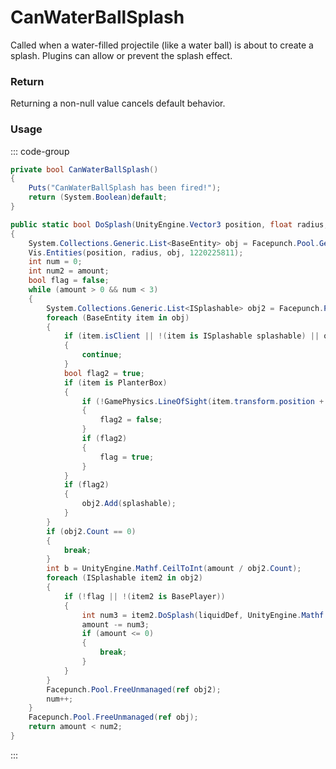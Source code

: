 <Badge type="danger" text="Carbon Compatible"/><Badge type="warning" text="Oxide Compatible"/>
# CanWaterBallSplash
Called when a water-filled projectile (like a water ball) is about to create a splash. Plugins can allow or prevent the splash effect.
### Return
Returning a non-null value cancels default behavior.

### Usage
::: code-group
```csharp [Example]
private bool CanWaterBallSplash()
{
	Puts("CanWaterBallSplash has been fired!");
	return (System.Boolean)default;
}
```
```csharp [Source — Assembly-CSharp @ WaterBall]
public static bool DoSplash(UnityEngine.Vector3 position, float radius, ItemDefinition liquidDef, int amount)
{
	System.Collections.Generic.List<BaseEntity> obj = Facepunch.Pool.Get<System.Collections.Generic.List<BaseEntity>>();
	Vis.Entities(position, radius, obj, 1220225811);
	int num = 0;
	int num2 = amount;
	bool flag = false;
	while (amount > 0 && num < 3)
	{
		System.Collections.Generic.List<ISplashable> obj2 = Facepunch.Pool.Get<System.Collections.Generic.List<ISplashable>>();
		foreach (BaseEntity item in obj)
		{
			if (item.isClient || !(item is ISplashable splashable) || obj2.Contains(splashable) || !splashable.WantsSplash(liquidDef, amount))
			{
				continue;
			}
			bool flag2 = true;
			if (item is PlanterBox)
			{
				if (!GamePhysics.LineOfSight(item.transform.position + new UnityEngine.Vector3(0f, 1f, 0f), position, 2097152))
				{
					flag2 = false;
				}
				if (flag2)
				{
					flag = true;
				}
			}
			if (flag2)
			{
				obj2.Add(splashable);
			}
		}
		if (obj2.Count == 0)
		{
			break;
		}
		int b = UnityEngine.Mathf.CeilToInt(amount / obj2.Count);
		foreach (ISplashable item2 in obj2)
		{
			if (!flag || !(item2 is BasePlayer))
			{
				int num3 = item2.DoSplash(liquidDef, UnityEngine.Mathf.Min(amount, b));
				amount -= num3;
				if (amount <= 0)
				{
					break;
				}
			}
		}
		Facepunch.Pool.FreeUnmanaged(ref obj2);
		num++;
	}
	Facepunch.Pool.FreeUnmanaged(ref obj);
	return amount < num2;
}

```
:::
